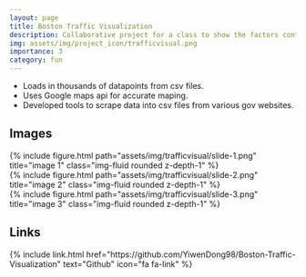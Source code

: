 ```yaml
---
layout: page
title: Boston Traffic Visualization
description: Collaborative project for a class to show the factors contributing to Boston congestion.
img: assets/img/project_icon/trafficvisual.png
importance: 3
category: fun
---
```

- Loads in thousands of datapoints from csv files.
- Uses Google maps api for accurate maping.
- Developed tools to scrape data into csv files from various gov websites.

## Images

<div class="row align-items-center">
    <div class="col-sm mt-3 mt-md-0">
        {% include figure.html path="assets/img/trafficvisual/slide-1.png" title="image 1" class="img-fluid rounded z-depth-1" %}
    </div>
    <div class="col-sm mt-3 mt-md-0">
        {% include figure.html path="assets/img/trafficvisual/slide-2.png" title="image 2" class="img-fluid rounded z-depth-1" %}
    </div>
    <div class="col-sm mt-3 mt-md-0">
        {% include figure.html path="assets/img/trafficvisual/slide-3.png" title="image 3" class="img-fluid rounded z-depth-1" %}
    </div>
</div>

## Links

<div class="row justify-content-around">
    <div class="col-sm-3 mt-2 mt-md-0 text-center">
        {% include link.html href="https://github.com/YiwenDong98/Boston-Traffic-Visualization" text="Github" icon="fa fa-link" %}
    </div>
</div>
